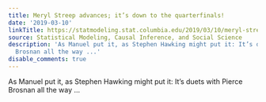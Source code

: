 ```yaml
---
title: Meryl Streep advances; it’s down to the quarterfinals!
date: '2019-03-10'
linkTitle: https://statmodeling.stat.columbia.edu/2019/03/10/meryl-streep-advances-its-down-to-the-quarterfinals/
source: Statistical Modeling, Causal Inference, and Social Science
description: 'As Manuel put it, as Stephen Hawking might put it: It’s duets with Pierce
  Brosnan all the way ...'
disable_comments: true
---
```

As Manuel put it, as Stephen Hawking might put it: It’s duets with Pierce Brosnan all the way ...